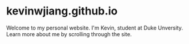 # kevinwjiang.github.io

Welcome to my personal website. I'm Kevin, student at Duke Unversity. Learn more about me by scrolling through the site.

